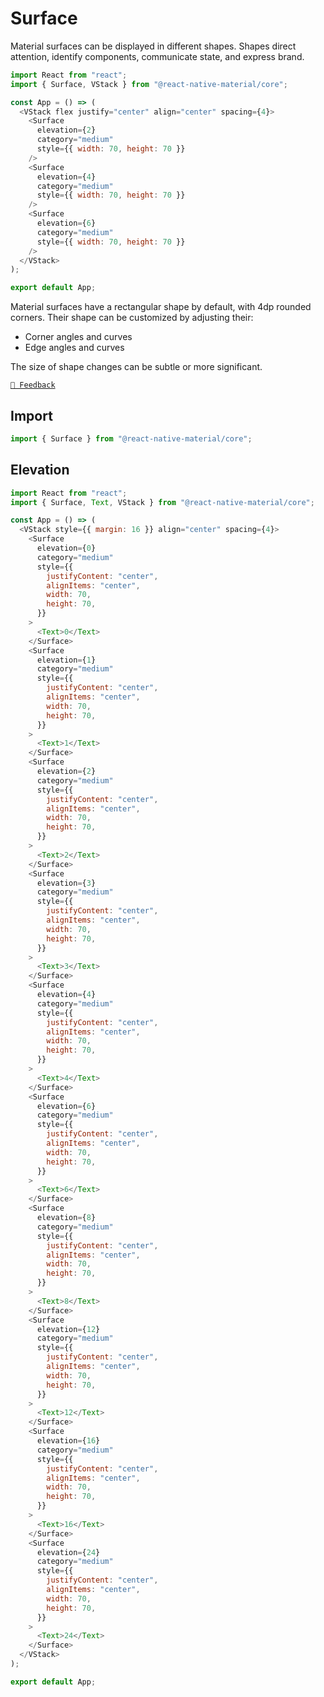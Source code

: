 # Surface

Material surfaces can be displayed in different shapes. Shapes direct attention, identify components, communicate state,
and express brand.

```js with-preview
import React from "react";
import { Surface, VStack } from "@react-native-material/core";

const App = () => (
  <VStack flex justify="center" align="center" spacing={4}>
    <Surface
      elevation={2}
      category="medium"
      style={{ width: 70, height: 70 }}
    />
    <Surface
      elevation={4}
      category="medium"
      style={{ width: 70, height: 70 }}
    />
    <Surface
      elevation={6}
      category="medium"
      style={{ width: 70, height: 70 }}
    />
  </VStack>
);

export default App;
```

Material surfaces have a rectangular shape by default, with 4dp rounded corners. Their shape can be customized by
adjusting their:

- Corner angles and curves
- Edge angles and curves

The size of shape changes can be subtle or more significant.

[`💬 Feedback`](https://github.com/yamankatby/react-native-material/labels/component%3A%20Surface)

## Import

```js
import { Surface } from "@react-native-material/core";
```

## Elevation

```js with-preview
import React from "react";
import { Surface, Text, VStack } from "@react-native-material/core";

const App = () => (
  <VStack style={{ margin: 16 }} align="center" spacing={4}>
    <Surface
      elevation={0}
      category="medium"
      style={{
        justifyContent: "center",
        alignItems: "center",
        width: 70,
        height: 70,
      }}
    >
      <Text>0</Text>
    </Surface>
    <Surface
      elevation={1}
      category="medium"
      style={{
        justifyContent: "center",
        alignItems: "center",
        width: 70,
        height: 70,
      }}
    >
      <Text>1</Text>
    </Surface>
    <Surface
      elevation={2}
      category="medium"
      style={{
        justifyContent: "center",
        alignItems: "center",
        width: 70,
        height: 70,
      }}
    >
      <Text>2</Text>
    </Surface>
    <Surface
      elevation={3}
      category="medium"
      style={{
        justifyContent: "center",
        alignItems: "center",
        width: 70,
        height: 70,
      }}
    >
      <Text>3</Text>
    </Surface>
    <Surface
      elevation={4}
      category="medium"
      style={{
        justifyContent: "center",
        alignItems: "center",
        width: 70,
        height: 70,
      }}
    >
      <Text>4</Text>
    </Surface>
    <Surface
      elevation={6}
      category="medium"
      style={{
        justifyContent: "center",
        alignItems: "center",
        width: 70,
        height: 70,
      }}
    >
      <Text>6</Text>
    </Surface>
    <Surface
      elevation={8}
      category="medium"
      style={{
        justifyContent: "center",
        alignItems: "center",
        width: 70,
        height: 70,
      }}
    >
      <Text>8</Text>
    </Surface>
    <Surface
      elevation={12}
      category="medium"
      style={{
        justifyContent: "center",
        alignItems: "center",
        width: 70,
        height: 70,
      }}
    >
      <Text>12</Text>
    </Surface>
    <Surface
      elevation={16}
      category="medium"
      style={{
        justifyContent: "center",
        alignItems: "center",
        width: 70,
        height: 70,
      }}
    >
      <Text>16</Text>
    </Surface>
    <Surface
      elevation={24}
      category="medium"
      style={{
        justifyContent: "center",
        alignItems: "center",
        width: 70,
        height: 70,
      }}
    >
      <Text>24</Text>
    </Surface>
  </VStack>
);

export default App;
```
